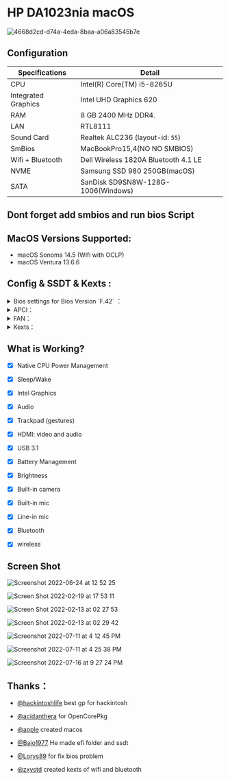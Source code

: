 

# HP DA1023nia macOS

![4668d2cd-d74a-4eda-8baa-a06a83545b7e](https://user-images.githubusercontent.com/35195176/183241772-957f7ded-736a-46aa-abb8-ee49c55d2ca5.jpeg)

## Configuration

| Specifications      | Detail                                 |
| ------------------- | ---------------------------------------|
| CPU                 | Intel(R) Core(TM) i5-8265U             |
| Integrated Graphics | Intel UHD Graphics 620                 |
| RAM 		      | 8 GB 2400 MHz DDR4.                    |
| LAN 		      | RTL8111                      	       |
| Sound Card          | Realtek ALC236 (layout-id: `55`)       |
| SmBios              | MacBookPro15,4(NO NO SMBIOS)           |
| Wifi + Bluetooth    | Dell Wireless 1820A Bluetooth 4.1 LE   |
| NVME                | Samsung SSD 980 250GB(macOS)           |
| SATA                | SanDisk SD9SN8W-128G-1006(Windows)     |




## Dont forget add smbios and run bios Script
## MacOS Versions Supported:

- macOS Sonoma 14.5 (Wifi with OCLP)
- macOS Ventura 13.6.6

## Config & SSDT & Kexts :

<details>  
<summary> Bios settings for Bios Version `F.42` ：</summary> 

| Variable name          | Offset | Default value  | Required value  | Description                                                            |
|------------------------|--------|----------------|-----------------|------------------------------------------------------------------------|
| CFG Lock               | 0x0x3E | 0x01 (Enabled) | 0x00 (Disabled) | Disables CFG Lock, otherwise you won't be able to boot                 |
| DVMT Pre-Allocated     | 0x107  | 0x01 (32M)     | 0x02 (64M)      | Increases DVMT pre-allocated size to 64M which is required             |
| DVMT Total Gfx Mem     | 0x108  | 0x01 (128M)    | 0x03 (MAX)      | Increases total gfx memory limit to maximum                            |
| SATA Mode Selection    | 0x44   | 0x01 (Raid)    | 0x00 (AHCI)      | MacOS Dobst supprot Riad and disable this improve sata HHD or SSD speed|
| Bi-directional PROCHOT | 0x75   | 0x01 (Enabled) | 0x00 (Disabled) | Disables PROCHOT, which limits your CPU to 0.79GHz. More info below    |

- Also u can run `setup_var.efi` in USB and its automaticly apply BIOS patch for `Intel SGX` `DVMT` `SATA MODE`
![Screenshot 2023-12-28 at 18 25 04](https://github.com/Edwardwich/hp-DA1023nia-macOS/assets/35195176/1b89869b-cf7d-4ce6-b180-9234a43af4c0)
link : https://github.com/Edwardwich/hp-DA1023nia-macOS/tree/main/BIOS%20Script
- `Intel SGX`
0x3E 0x0. CpuSetup:
	
![Screen Shot 2022-08-06 at 12 59 42](https://user-images.githubusercontent.com/35195176/183241620-8b117c92-289f-40c3-8eab-2c0dc1926ff8.png)
![CpuSetup](https://user-images.githubusercontent.com/35195176/183240746-884dad66-5633-42be-aeaa-f1b9c74e318f.png)
- `cfg lock and DVMT: DO AT YOUR OWN RISK!!! It may brick your laptop`
0x107 0x2 SaSetup and 0x108 0x3 SaSetup:
![Screen Shot 2022-08-06 at 13 02 05](https://user-images.githubusercontent.com/35195176/183241628-14f81e09-5367-44d9-a26e-be858fa76727.png)
![Screen Shot 2022-08-06 at 13 02 18](https://user-images.githubusercontent.com/35195176/183241638-b2d7b5f8-6d1b-41ab-bf14-318fda43882a.png)
![DVMT](https://user-images.githubusercontent.com/35195176/183240759-6506689a-c7f4-470d-9895-5d8876afbfe1.png)
- `Raid to AHCI` PchSetup  0x44 to 0x00:
![Screen Shot 2022-08-06 at 13 05 55](https://user-images.githubusercontent.com/35195176/183241664-82a479b9-496a-49a9-a772-d0fa8e0bd6c4.png)
![PchSetup](https://user-images.githubusercontent.com/35195176/183240796-21ccfdfe-f318-435c-8a1b-3fae4363fdf5.png)
</details> 


<details>  
<summary> APCI：</summary> 

- `SSDT-HP_da1023nia`
 
</details> 

<details>  
<summary> FAN：</summary> 

### HP DA1023nia (`generic`)

- `ec-device` = `generic`
- `fan0-addr` = `0x11`
- `fan0-mul` = `0x5D`
 <summary>Spoiler: EC RAM details</summary>
	
	 ```ASL
	OperationRegion (ECMM, SystemMemory, 0xFC7E0800, 0x1000)
            Field (ECMM, AnyAcc, Lock, Preserve)
            {
                REC1,   8, 
                REC2,   8, 
                WEC1,   8, 
                WEC2,   8, 
                WMIM,   8, 
                Offset (0x06), 
                STMS,   2, 
                MBMS,   2, 
                ACLS,   1, 
                MBSS,   1, 
                CSHE,   1, 
                ACSP,   1, 
                PSAC,   1, 
                PSBC,   1, 
                PSED,   1, 
                Offset (0x08), 
                PSPD,   8, 
                BCPD,   8, 
                BSTH,   8, 
                PRDT,   8, 
                UCPT,   8, 
                HHKP,   8, 
                SADP,   8, 
                FANE,   1, 
                CPUO,   1, 
                M4GO,   1, 
                FNSW,   1, 
                SBTC,   1, 
                AMDK,   1, 
                    ,   1, 
                EHP1,   1, 
                SAD2,   8, 
                FRPM,   8, /* 0x11, FAN0 RPM Address */
                
            }
 </details>
</details>  
<details> 
<summary> Kexts：</summary>
 
- `Lilu.kext`
- `VirtualSMC.kext`(`SMCProcessor.kext` and `SMCSuperIO.kext`)
- `WhateverGreen.kext`
- `AppleALC.kext`
- `CPUFriend.kext`
- `CPUFriendDataProvider.kext`
- `RestrictEvents.kext`
- `FeatureUnlock.kext`
- `VoodooPS2Controller.kext`
- `BrightnessKeys.kext`
- `VoodooRMI.kext`
- `VoodooSMBus.kext`
- `ACPIBatteryManager.kext`
- `IOSkywalkFamily.kext`(`For wifi patch OCLP)
- `IO80211FamilyLegacy.kext`(`For wifi patch OCLP)
- `IO80211FamilyLegacy.kext/Contents/PlugIns/AirPortBrcmNIC.kext`(`For wifi patch OCLP)
- `BlueToolFixup.kext`
- `BrcmFirmwareData.kext`
- `BrcmPatchRAM3.kext`
- `XHCI-unsupported.kext`
- `HoRNDIS.kext`
- `RealtekRTL8111.kext`
- `HibernationFixup.kext`
- `USBToolBox.kext`and`UTBMap.kext`(`USBPorts.kext`usb mapping)
- `AMFIPass.kext`(`For wifi patch OCLP)
</details> 

## What is Working?

- [x] Native CPU Power Management
- [x] Sleep/Wake
- [x] Intel Graphics
- [x] Audio
- [x] Trackpad (gestures)
- [x] HDMI: video and audio
- [x] USB 3.1
- [x] Battery Management 
- [x] Brightness
- [x] Built-in camera
- [x] Built-in mic
- [x] Line-in mic
- [x] Bluetooth
- [x] wireless

 

## Screen Shot
![Screenshot 2022-06-24 at 12 52 25](https://user-images.githubusercontent.com/35195176/175495153-bfc369cb-582a-4791-aabd-6c8111af25e9.png)

![Screen Shot 2022-02-19 at 17 53 11](https://user-images.githubusercontent.com/35195176/154846950-0b1d1040-4f00-4fba-9995-d1a110a42d50.png)

![Screen Shot 2022-02-13 at 02 27 53](https://user-images.githubusercontent.com/35195176/153767408-b089c545-bcaa-4e02-b680-5eece949a795.png)

![Screen Shot 2022-02-13 at 02 29 42](https://user-images.githubusercontent.com/35195176/153767429-e6d24500-6208-49fb-86d8-b13702954898.png)

![Screenshot 2022-07-11 at 4 12 45 PM](https://user-images.githubusercontent.com/35195176/178256764-51ce4184-5edd-4552-9f2d-05ac6264dcd4.png)

![Screenshot 2022-07-11 at 4 25 38 PM](https://user-images.githubusercontent.com/35195176/178258859-f7a0ab42-d6b9-40a5-88b4-8989925c1423.png)

![Screenshot 2022-07-16 at 9 27 24 PM](https://user-images.githubusercontent.com/35195176/179365142-5af6add1-ac41-4eb6-8204-f090a0df655e.png)



## Thanks：


- [@hackintoshlife](https://github.com/Hackintoshlifeit) best gp for hackintosh


- [@acidanthera](https://github.com/acidanthera/OpenCorePkg) for OpenCorePkg 


- [@apple](https://www.apple.com/) created macos 


- [@Baio1977](https://github.com/Baio1977) He made efi folder and ssdt


- [@Lorys89](https://github.com/Lorys89) for fix bios problem

 
- [@zxystd](https://github.com/OpenIntelWireless/itlwm) created kexts of wifi and bluetooth  
